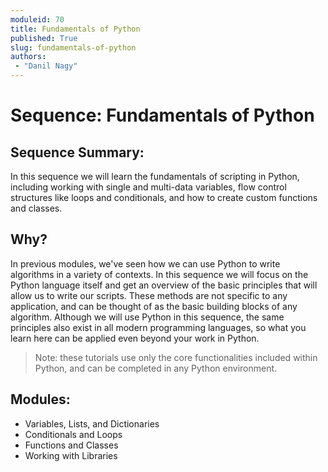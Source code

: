 ```yaml
---
moduleid: 70
title: Fundamentals of Python
published: True
slug: fundamentals-of-python
authors:
 - "Danil Nagy"
---
```


# Sequence: Fundamentals of Python

## Sequence Summary:

In this sequence we will learn the fundamentals of scripting in Python, including working with single and multi-data variables, flow control structures like loops and conditionals, and how to create custom functions and classes.

## Why?

In previous modules, we've seen how we can use Python to write algorithms in a variety of contexts. In this sequence we will focus on the Python language itself and get an overview of the basic principles that will allow us to write our scripts. These methods are not specific to any application, and can be thought of as the basic building blocks of any algorithm. Although we will use Python in this sequence, the same principles also exist in all modern programming languages, so what you learn here can be applied even beyond your work in Python.

> Note: these tutorials use only the core functionalities included within Python, and can be completed in any Python environment.

## Modules:

- Variables, Lists, and Dictionaries
- Conditionals and Loops
- Functions and Classes
- Working with Libraries
